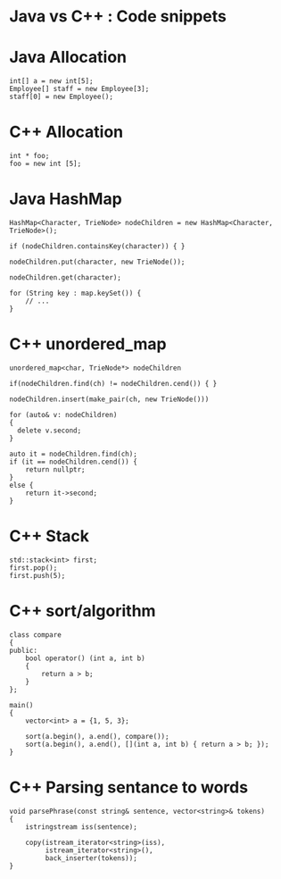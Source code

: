 # Java vs C++ : Code snippets

# Java Allocation
```
int[] a = new int[5];
Employee[] staff = new Employee[3];
staff[0] = new Employee();
```

# C++ Allocation
```
int * foo;
foo = new int [5];
```

# Java HashMap
```
HashMap<Character, TrieNode> nodeChildren = new HashMap<Character, TrieNode>();

if (nodeChildren.containsKey(character)) { } 

nodeChildren.put(character, new TrieNode());

nodeChildren.get(character);

for (String key : map.keySet()) {
    // ...
}
```

# C++ unordered_map
```
unordered_map<char, TrieNode*> nodeChildren

if(nodeChildren.find(ch) != nodeChildren.cend()) { }

nodeChildren.insert(make_pair(ch, new TrieNode()))

for (auto& v: nodeChildren)
{
  delete v.second;
}

auto it = nodeChildren.find(ch);
if (it == nodeChildren.cend()) {
    return nullptr;
}
else {
    return it->second;
}
```
# C++ Stack

```
std::stack<int> first;
first.pop();
first.push(5);
```

# C++ sort/algorithm

```
class compare
{
public:
    bool operator() (int a, int b)
    {
        return a > b;
    }
};

main()
{
    vector<int> a = {1, 5, 3};
    
    sort(a.begin(), a.end(), compare());
    sort(a.begin(), a.end(), [](int a, int b) { return a > b; });
}
```

# C++ Parsing sentance to words

```
void parsePhrase(const string& sentence, vector<string>& tokens)
{
    istringstream iss(sentence);

    copy(istream_iterator<string>(iss),
         istream_iterator<string>(),
         back_inserter(tokens));
}
```
